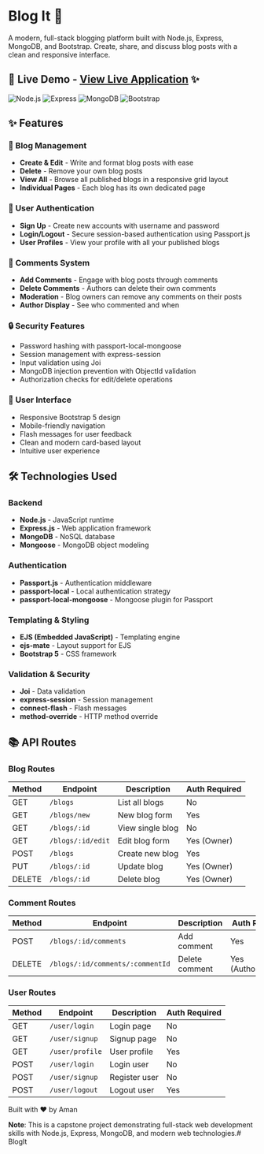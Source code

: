 # Blog It 📝

A modern, full-stack blogging platform built with Node.js, Express, MongoDB, and Bootstrap. Create, share, and discuss blog posts with a clean and responsive interface.

## 🔗 Live Demo - **[View Live Application](https://buildsbyaman-blogit.vercel.app/blogs)** ✨

![Node.js](https://img.shields.io/badge/Node.js-339933?style=flat&logo=node.js&logoColor=white)
![Express](https://img.shields.io/badge/Express-000000?style=flat&logo=express&logoColor=white)
![MongoDB](https://img.shields.io/badge/MongoDB-47A248?style=flat&logo=mongodb&logoColor=white)
![Bootstrap](https://img.shields.io/badge/Bootstrap-7952B3?style=flat&logo=bootstrap&logoColor=white)

## ✨ Features

### 📖 Blog Management

- **Create & Edit** - Write and format blog posts with ease
- **Delete** - Remove your own blog posts
- **View All** - Browse all published blogs in a responsive grid layout
- **Individual Pages** - Each blog has its own dedicated page

### 👤 User Authentication

- **Sign Up** - Create new accounts with username and password
- **Login/Logout** - Secure session-based authentication using Passport.js
- **User Profiles** - View your profile with all your published blogs

### 💬 Comments System

- **Add Comments** - Engage with blog posts through comments
- **Delete Comments** - Authors can delete their own comments
- **Moderation** - Blog owners can remove any comments on their posts
- **Author Display** - See who commented and when

### 🔒 Security Features

- Password hashing with passport-local-mongoose
- Session management with express-session
- Input validation using Joi
- MongoDB injection prevention with ObjectId validation
- Authorization checks for edit/delete operations

### 🎨 User Interface

- Responsive Bootstrap 5 design
- Mobile-friendly navigation
- Flash messages for user feedback
- Clean and modern card-based layout
- Intuitive user experience

## 🛠️ Technologies Used

### Backend

- **Node.js** - JavaScript runtime
- **Express.js** - Web application framework
- **MongoDB** - NoSQL database
- **Mongoose** - MongoDB object modeling

### Authentication

- **Passport.js** - Authentication middleware
- **passport-local** - Local authentication strategy
- **passport-local-mongoose** - Mongoose plugin for Passport

### Templating & Styling

- **EJS (Embedded JavaScript)** - Templating engine
- **ejs-mate** - Layout support for EJS
- **Bootstrap 5** - CSS framework

### Validation & Security

- **Joi** - Data validation
- **express-session** - Session management
- **connect-flash** - Flash messages
- **method-override** - HTTP method override

## 📚 API Routes

### Blog Routes

| Method | Endpoint          | Description      | Auth Required |
| ------ | ----------------- | ---------------- | ------------- |
| GET    | `/blogs`          | List all blogs   | No            |
| GET    | `/blogs/new`      | New blog form    | Yes           |
| GET    | `/blogs/:id`      | View single blog | No            |
| GET    | `/blogs/:id/edit` | Edit blog form   | Yes (Owner)   |
| POST   | `/blogs`          | Create new blog  | Yes           |
| PUT    | `/blogs/:id`      | Update blog      | Yes (Owner)   |
| DELETE | `/blogs/:id`      | Delete blog      | Yes (Owner)   |

### Comment Routes

| Method | Endpoint                         | Description    | Auth Required      |
| ------ | -------------------------------- | -------------- | ------------------ |
| POST   | `/blogs/:id/comments`            | Add comment    | Yes                |
| DELETE | `/blogs/:id/comments/:commentId` | Delete comment | Yes (Author/Owner) |

### User Routes

| Method | Endpoint        | Description   | Auth Required |
| ------ | --------------- | ------------- | ------------- |
| GET    | `/user/login`   | Login page    | No            |
| GET    | `/user/signup`  | Signup page   | No            |
| GET    | `/user/profile` | User profile  | Yes           |
| POST   | `/user/login`   | Login user    | No            |
| POST   | `/user/signup`  | Register user | No            |
| POST   | `/user/logout`  | Logout user   | Yes           |

Built with ❤️ by Aman

**Note**: This is a capstone project demonstrating full-stack web development skills with Node.js, Express, MongoDB, and modern web technologies.# BlogIt
